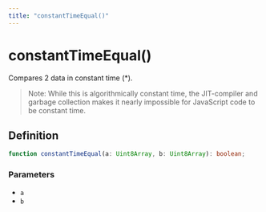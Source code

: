 ```yaml
---
title: "constantTimeEqual()"
---
```


# constantTimeEqual()

Compares 2 data in constant time (\*).

> Note: While this is algorithmically constant time, the JIT-compiler and garbage collection makes it nearly impossible for JavaScript code to be constant time.

## Definition

```ts
function constantTimeEqual(a: Uint8Array, b: Uint8Array): boolean;
```

### Parameters

- `a`
- `b`
